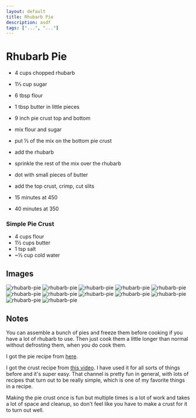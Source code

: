 ```yaml
---
layout: default
title: Rhubarb Pie
description: asdf
tags: ["...", "..."]
---
```


# Rhubarb Pie

- 4 cups chopped rhubarb
- 1⅓ cup sugar
- 6 tbsp flour
- 1 tbsp butter in little pieces
- 9 inch pie crust top and bottom

- mix flour and sugar
- put ⅓ of the mix on the bottom pie crust
- add the rhubarb
- sprinkle the rest of the mix over the rhubarb
- dot with small pieces of butter
- add the top crust, crimp, cut slits

- 15 minutes at 450
- 40 minutes at 350

### Simple Pie Crust

- 4 cups flour
- 1½ cups butter
- 1 tsp salt
- ~½ cup cold water

## Images

![rhubarb-pie](/assets/images/recipes/rhubarb-pie/rhubarb-pie-1.jpg)
![rhubarb-pie](/assets/images/recipes/rhubarb-pie/rhubarb-pie-2.jpg)
![rhubarb-pie](/assets/images/recipes/rhubarb-pie/rhubarb-pie-3.jpg)
![rhubarb-pie](/assets/images/recipes/rhubarb-pie/rhubarb-pie-4.jpg)
![rhubarb-pie](/assets/images/recipes/rhubarb-pie/rhubarb-pie-5.jpg)
![rhubarb-pie](/assets/images/recipes/rhubarb-pie/rhubarb-pie-6.jpg)
![rhubarb-pie](/assets/images/recipes/rhubarb-pie/rhubarb-pie-7.jpg)
![rhubarb-pie](/assets/images/recipes/rhubarb-pie/rhubarb-pie-8.jpg)
![rhubarb-pie](/assets/images/recipes/rhubarb-pie/rhubarb-pie-9.jpg)
![rhubarb-pie](/assets/images/recipes/rhubarb-pie/rhubarb-pie-10.jpg)
![rhubarb-pie](/assets/images/recipes/rhubarb-pie/rhubarb-pie-11.jpg)
![rhubarb-pie](/assets/images/recipes/rhubarb-pie/rhubarb-pie-12.jpg)

## Notes

You can assemble a bunch of pies and freeze them before cooking if you have a lot of rhubarb to use. Then just cook them a little longer than normal without defrosting them, when you do cook them.

I got the pie recipe from [here](https://www.allrecipes.com/recipe/12316/fresh-rhubarb-pie/).

I got the crust recipe from [this video](https://www.youtube.com/watch?v=-xuZ9voHjuI). I have used it for all sorts of things before and it's super easy. That channel is pretty fun in general, with lots of recipes that turn out to be really simple, which is one of my favorite things in a recipe.

Making the pie crust once is fun but multiple times is a lot of work and takes a lot of space and cleanup, so don't feel like you have to make a crust for it to turn out well.